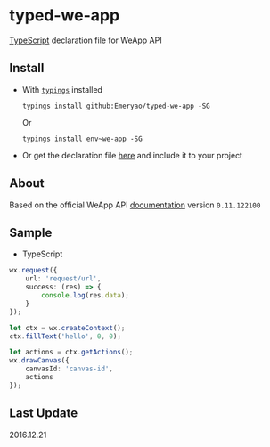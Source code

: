 # typed-we-app
[TypeScript](http://www.typescriptlang.org) declaration file for WeApp API

## Install
* With [`typings`](https://github.com/typings/typings) installed  

    ```batch
    typings install github:Emeryao/typed-we-app -SG
    ```  
    Or  
    ```batch
    typings install env~we-app -SG
    ```

* Or get the declaration file [here](./we-app.d.ts) and include it to your project

## About
Based on the official WeApp API [documentation](https://mp.weixin.qq.com/debug/wxadoc/dev/api/) version `0.11.122100`

## Sample
* TypeScript
```typescript
wx.request({
    url: 'request/url',
    success: (res) => {
        console.log(res.data);
    }
});

let ctx = wx.createContext();
ctx.fillText('hello', 0, 0);

let actions = ctx.getActions();
wx.drawCanvas({
    canvasId: 'canvas-id',
    actions
});
```

## Last Update
2016.12.21
